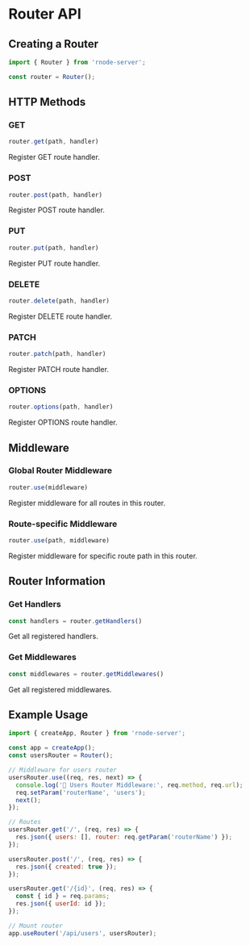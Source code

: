 # Router API

## Creating a Router

```javascript
import { Router } from 'rnode-server';

const router = Router();
```

## HTTP Methods

### GET
```javascript
router.get(path, handler)
```
Register GET route handler.

### POST
```javascript
router.post(path, handler)
```
Register POST route handler.

### PUT
```javascript
router.put(path, handler)
```
Register PUT route handler.

### DELETE
```javascript
router.delete(path, handler)
```
Register DELETE route handler.

### PATCH
```javascript
router.patch(path, handler)
```
Register PATCH route handler.

### OPTIONS
```javascript
router.options(path, handler)
```
Register OPTIONS route handler.

## Middleware

### Global Router Middleware
```javascript
router.use(middleware)
```
Register middleware for all routes in this router.

### Route-specific Middleware
```javascript
router.use(path, middleware)
```
Register middleware for specific route path in this router.

## Router Information

### Get Handlers
```javascript
const handlers = router.getHandlers()
```
Get all registered handlers.

### Get Middlewares
```javascript
const middlewares = router.getMiddlewares()
```
Get all registered middlewares.

## Example Usage

```javascript
import { createApp, Router } from 'rnode-server';

const app = createApp();
const usersRouter = Router();

// Middleware for users router
usersRouter.use((req, res, next) => {
  console.log('👥 Users Router Middleware:', req.method, req.url);
  req.setParam('routerName', 'users');
  next();
});

// Routes
usersRouter.get('/', (req, res) => {
  res.json({ users: [], router: req.getParam('routerName') });
});

usersRouter.post('/', (req, res) => {
  res.json({ created: true });
});

usersRouter.get('/{id}', (req, res) => {
  const { id } = req.params;
  res.json({ userId: id });
});

// Mount router
app.useRouter('/api/users', usersRouter);
```
